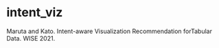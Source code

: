 # intent_viz
Maruta and Kato. Intent-aware Visualization Recommendation forTabular Data. WISE 2021.

